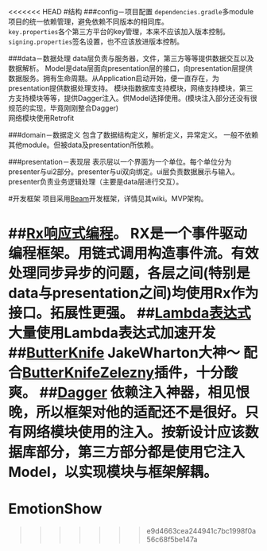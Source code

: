 <<<<<<< HEAD
#结构
###config－项目配置
`dependencies.gradle`多module项目的统一依赖管理，避免依赖不同版本的相同库。  
`key.properties`各个第三方平台的key管理，本来不应该加入版本控制。  
`signing.properties`签名设置，也不应该放进版本控制。  

###data－数据处理
data层负责与服务器，文件，第三方等等提供数据交互以及数据解析。
Model是data层面向presentation层的接口，向presentation层提供数据服务。拥有生命周期。从Application启动开始，便一直存在，为presentation提供数据处理支持。
模块指数据库支持模块，网络支持模块，第三方支持模块等等，提供Dagger注入。供Model选择使用。(模块注入部分还没有很规范的实现，毕竟刚刚整合Dagger)  
网络模块使用Retrofit

###domain－数据定义
包含了数据结构定义，解析定义，异常定义。
一般不依赖其他module。但被data及presentation所依赖。

###presentation－表现层
表示层以一个界面为一个单位。每个单位分为presenter与ui2部分。presenter与ui双向绑定。ui层负责数据展示与输入。presenter负责业务逻辑处理（主要是data层进行交互）。

#开发框架
项目采用[Beam](https://github.com/Jude95/Beam)开发框架，详情见其wiki。MVP架构。

##[Rx响应式编程](https://github.com/ReactiveX/RxJava)。
RX是一个事件驱动编程框架。用链式调用构造事件流。有效处理同步异步的问题，各层之间(特别是data与presentation之间)均使用Rx作为接口。拓展性更强。
##[Lambda表达式](https://github.com/evant/gradle-retrolambda)
大量使用Lambda表达式加速开发
##[ButterKnife](https://github.com/JakeWharton/butterknife)
JakeWharton大神～
配合[ButterKnifeZelezny](https://github.com/avast/android-butterknife-zelezny)插件，十分酸爽。
##[Dagger](https://github.com/google/dagger)
依赖注入神器，相见恨晚，所以框架对他的适配还不是很好。只有网络模块使用的注入。按新设计应该数据库部分，第三方部分都是使用它注入Model，以实现模块与框架解耦。
=======
# EmotionShow
>>>>>>> e9d4663cea244941c7bc1998f0a56c68f5be147a
